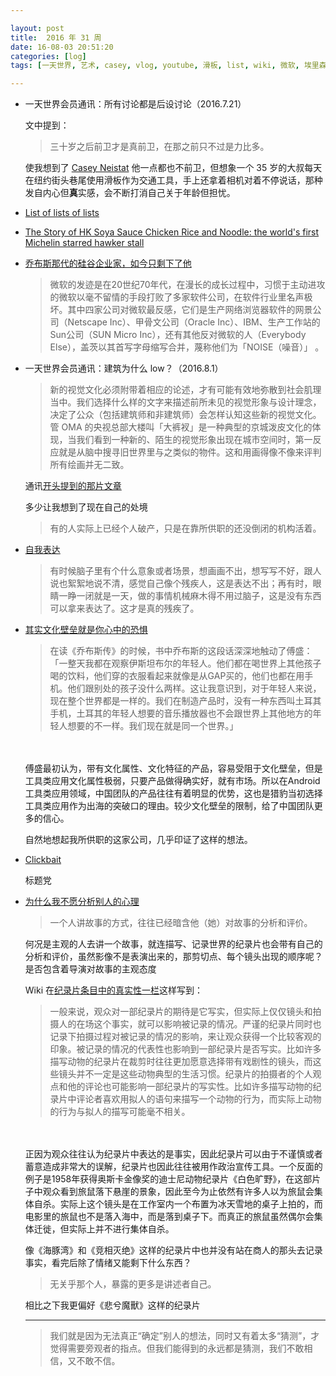 ```yaml
---

layout: post
title:  2016 年 31 周
date: 16-08-03 20:51:20
categories: [log]
tags: [一天世界, 艺术, casey, vlog, youtube, 滑板, list, wiki, 微软, 埃里森, 建筑, 张立宪, 表达, 写作, 乔布斯, 文化, 工具, 产品, 壁垒, 李松蔚, 心理分析, 纪录片, 不确定]

---
```


- 一天世界会员通讯：所有讨论都是后设讨论（2016.7.21）

	文中提到：

	> 三十岁之后前卫才是真前卫，在那之前只不过是力比多。

	使我想到了 [Casey Neistat](https://en.wikipedia.org/wiki/Casey_Neistat) 他一点都也不前卫，但想象一个 35 岁的大叔每天在纽约街头巷尾使用滑板作为交通工具，手上还拿着相机对着不停说话，那种发自内心但**真**实感，会不断打消自己关于年龄但担忧。

- [List of lists of lists](https://en.wikipedia.org/wiki/List_of_lists_of_lists)

- [The Story of HK Soya Sauce Chicken Rice and Noodle: the world's first Michelin starred hawker stall](https://www.youtube.com/watch?v=_1dBTqm90A4)

- [乔布斯那代的硅谷企业家，如今只剩下了他](https://dailyio.me/493.html)

	> 微软的发迹是在20世纪70年代，在漫长的成长过程中，习惯于主动进攻的微软以毫不留情的手段打败了多家软件公司，在软件行业里名声极坏。其中四家公司对微软最反感，它们是生产网络浏览器软件的网景公司（Netscape Inc）、甲骨文公司（Oracle Inc）、IBM、生产工作站的Sun公司（SUN Micro Inc），还有其他反对微软的人（Everybody Else），盖茨以其首写字母缩写合并，蔑称他们为「NOISE（噪音）」 。

- 一天世界会员通讯：建筑为什么 low？（2016.8.1）

	> 新的视觉文化必须附带着相应的论述，才有可能有效地弥散到社会肌理当中。我们选择什么样的文字来描述前所未见的视觉形象与设计理念，决定了公众（包括建筑师和非建筑师）会怎样认知这些新的视觉文化。管 OMA 的央视总部大楼叫「大裤衩」是一种典型的京城泼皮文化的体现，当我们看到一种新的、陌生的视觉形象出现在城市空间时，第一反应就是从脑中搜寻旧世界里与之类似的物件。这和用画得像不像来评判所有绘画并无二致。

	通讯[开头提到的那片文章](http://mp.weixin.qq.com/s?__biz=MjM5MjE5ODA4MA==&mid=2651618406&idx=1&sn=03c7b613c16e43488e53052c256c9e79&scene=0#wechat_redirect)

	多少让我想到了现在自己的处境

	> 有的人实际上已经个人破产，只是在靠所供职的还没倒闭的机构活着。

- [自我表达](http://www.jingluhuang.com/blog/2015/10/2)

	> 有时候脑子里有个什么意象或者场景，想画画不出，想写写不好，跟人说也絮絮地说不清，感觉自己像个残疾人，这是表达不出；再有时，眼睛一睁一闭就是一天，做的事情机械麻木得不用过脑子，这是没有东西可以拿来表达了。这才是真的残疾了。

- [其实文化壁垒就是你心中的恐惧](http://mp.weixin.qq.com/s?__biz=MzI1ODIyMjAwMA%3D%3D&idx=1&mid=2247483821&sn=4e630b1068ec67edfc737fc2ae499dd2)

	> 在读《乔布斯传》的时候，书中乔布斯的这段话深深地触动了傅盛：「一整天我都在观察伊斯坦布尔的年轻人。他们都在喝世界上其他孩子喝的饮料，他们穿的衣服看起来就像是从GAP买的，他们也都在用手机。他们跟别处的孩子没什么两样。这让我意识到，对于年轻人来说，现在整个世界都是一样的。我们在制造产品时，没有一种东西叫土耳其手机，土耳其的年轻人想要的音乐播放器也不会跟世界上其他地方的年轻人想要的不一样。我们现在就是同一个世界。」
	<br>
	<br>
	傅盛最初认为，带有文化属性、文化特征的产品，容易受阻于文化壁垒，但是工具类应用文化属性极弱，只要产品做得确实好，就有市场。所以在Android工具类应用领域，中国团队的产品往往有着明显的优势，这也是猎豹当初选择工具类应用作为出海的突破口的理由。较少文化壁垒的限制，给了中国团队更多的信心。

	自然地想起我所供职的这家公司，几乎印证了这样的想法。

- [Clickbait](https://en.wikipedia.org/wiki/Clickbait)

	标题党

- [为什么我不愿分析别人的心理](http://mp.weixin.qq.com/s?__biz=MzA4NTI3NTkyNQ%3D%3D&idx=1&mid=2654002610&scene=0&sn=a1e9d7e05e18ca148fbfdda863d980b4)

	> 一个人讲故事的方式，往往已经暗含他（她）对故事的分析和评价。

	何况是主观的人去讲一个故事，就连描写、记录世界的纪录片也会带有自己的分析和评价，虽然影像不是表演出来的，那剪切点、每个镜头出现的顺序呢？是否包含着导演对故事的主观态度

	Wiki 在[纪录片条目中的真实性一栏](https://zh.wikipedia.org/wiki/%E7%B4%80%E9%8C%84%E7%89%87#.E7.9C.9F.E5.AE.9E.E6.80.A7)这样写到：

	> 一般来说，观众对一部纪录片的期待是它写实，但实际上仅仅镜头和拍摄人的在场这个事实，就可以影响被记录的情况。严谨的纪录片同时也记录下拍摄过程对被记录的情况的影响，来让观众获得一个比较客观的印象。被记录的情况的代表性也影响到一部纪录片是否写实。比如许多描写动物的纪录片在裁剪时往往更加愿意选择带有戏剧性的镜头，而这些镜头并不一定是这些动物典型的生活习惯。纪录片的拍摄者的个人观点和他的评论也可能影响一部纪录片的写实性。比如许多描写动物的纪录片中评论者喜欢用拟人的语句来描写一个动物的行为，而实际上动物的行为与拟人的描写可能毫不相关。
	<br>
	<br>
	正因为观众往往认为纪录片中表达的是事实，因此纪录片可以由于不谨慎或者蓄意造成非常大的误解，纪录片也因此往往被用作政治宣传工具。一个反面的例子是1958年获得奥斯卡金像奖的迪士尼动物纪录片《白色旷野》，在这部片子中观众看到旅鼠落下悬崖的景象，因此至今为止依然有许多人以为旅鼠会集体自杀。实际上这个镜头是在工作室内一个布置为冰天雪地的桌子上拍的，而电影里的旅鼠也不是落入海中，而是落到桌子下。而真正的旅鼠虽然偶尔会集体迁徙，但实际上并不进行集体自杀。

	像《海豚湾》和《竞相灭绝》这样的纪录片中也并没有站在商人的那头去记录事实，看完后除了情绪又能剩下什么东西？

	> 无关乎那个人，暴露的更多是讲述者自己。

	相比之下我更偏好《悲兮魔獸》这样的纪录片

	---

	> 我们就是因为无法真正“确定”别人的想法，同时又有着太多“猜测”，才觉得需要旁观者的指点。但我们能得到的永远都是猜测，我们不敢相信，又不敢不信。